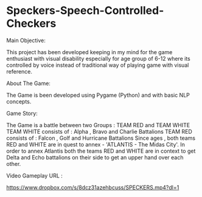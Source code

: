 # Speckers-Speech-Controlled-Checkers
Main Objective:

This project has been developed keeping in my mind for the game enthusiast with visual disability especially for age group of 6-12 where its controlled by voice instead of traditional way of playing game with visual reference.

About The Game:

The Game is been developed using Pygame (Python) and with basic NLP concepts. 

Game Story:

The Game is a battle between two Groups : TEAM RED and TEAM WHITE 
TEAM WHITE consists of : Alpha , Bravo and Charlie Battalions
TEAM RED consists of : Falcon , Golf and Hurricane Battalions
Since ages , both teams RED and WHITE are in quest to annex - 'ATLANTIS - The Midas City'. In order to annex Atlantis both the teams RED and WHITE are in context to get Delta and Echo battalions on their side to get an upper hand over each other.


Video Gameplay URL : 

https://www.dropbox.com/s/8dcz31azehbcuss/SPECKERS.mp4?dl=1
 
